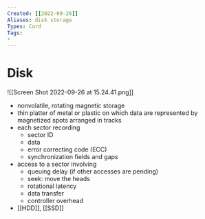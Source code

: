 ```yaml
---
Created: [[2022-09-26]]
Aliases: disk storage
Types: Card
Tags: 
- 
---
```

# Disk
![[Screen Shot 2022-09-26 at 15.24.41.png]]
- nonvolatile, rotating magnetic storage
- thin platter of metal or plastic on which data are represented by magnetized spots arranged in tracks
- each sector recording 
	- sector ID
	- data
	- error correcting code (ECC)
	- synchronization fields and gaps
- access to a sector involving
	- queuing delay (if other accesses are pending)
	- seek: move the heads
	- rotational latency
	- data transfer
	- controller overhead
- [[HDD]], [[SSD]]
